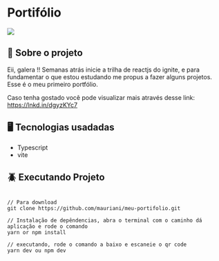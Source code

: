 # Portifólio

<img src="https://user-images.githubusercontent.com/32397288/185231481-1c33f26c-98e0-407e-a9f7-6dca7c6ea616.PNG" > 

## 🚀 Sobre o projeto

Eii, galera !! Semanas atrás inicie a trilha de reactjs do ignite, e para fundamentar o que estou estudando me propus a fazer alguns projetos. 
Esse é o meu  primeiro portfólio.

Caso tenha gostado você pode visualizar mais através desse link: https://lnkd.in/dgyzKYc7

## 🖥️ Tecnologias usadadas

- Typescript
- vite

## 🪲 Executando Projeto

```

// Para download 
git clone https://github.com/mauriani/meu-portifolio.git

// Instalação de depêndencias, abra o terminal com o caminho dá aplicação e rode o comando
yarn or npm install

// executando, rode o comando a baixo e escaneie o qr code
yarn dev ou npm dev

```
